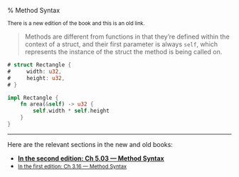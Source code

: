 % Method Syntax

<small>There is a new edition of the book and this is an old link.</small>

> Methods are different from functions in that they’re defined within the context of a struct, and their first parameter is always `self`, which represents the instance of the struct the method is being called on.

```rust
# struct Rectangle {
#     width: u32,
#     height: u32,
# }

impl Rectangle {
    fn area(&self) -> u32 {
        self.width * self.height
    }
}
```

---

Here are the relevant sections in the new and old books:

* **[In the second edition: Ch 5.03 — Method Syntax][2]**
* <small>[In the first edition: Ch 3.16 — Method Syntax][1]</small>


[1]: first-edition/method-syntax.html
[2]: second-edition/ch05-03-method-syntax.html

